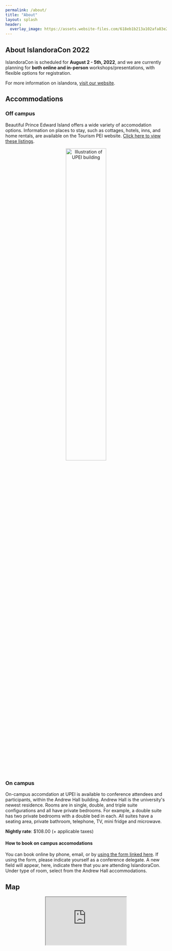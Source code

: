 ```yaml
---
permalink: /about/
title: "About"
layout: splash
header:
  overlay_image: https://assets.website-files.com/618eb1b213a102afa83e260d/6219305c702bdd58aa7000c8_About%20Page.svg
---
```


## About IslandoraCon 2022 

IslandoraCon is scheduled for **August 2 - 5th, 2022**, and we are currently planning for **both online and in-person** workshops/presentations, with flexible options for registration.

For more information on islandora, [visit our website](https://www.islandora.ca/).

## Accommodations

### Off campus

Beautiful Prince Edward Island offers a wide variety of accomodation options. Information on places to stay, such as cottages, hotels, inns, and home rentals, are available on the Tourism PEI website. [Click here to view these listings](https://www.tourismpei.com/where-to-stay).

<div>
  <center>
    <img src="https://assets.website-files.com/618eb1b213a102afa83e260d/6217e86f6e350cbcd7b56d5f_History%20Page.svg" alt="Illustration of UPEI building" width="50%"/>
  </center>
</div>

### On campus

On-campus accomdation at UPEI is available to conference attendees and participants, within the Andrew Hall building.
Andrew Hall is the university's newest residence. Rooms are in single, double, and triple suite configurations and all have private bedrooms. For example, a double suite has two private bedrooms with a double bed in each. All suites have a seating area, private bathroom, telephone, TV, mini fridge and microwave. 

**Nightly rate**: $108.00 (+ applicable taxes)

#### How to book on campus accomodations

You can book online by phone, email, or by [using the form linked here](https://www.upei.ca/conference/summer-visitors). If using the form, please indicate yourself as a conference delegate. A new field will appear, here, indicate there that you are attending IslandoraCon. Under type of room, select from the Andrew Hall accommodations.


## Map

<div>
  <center>
    <iframe src="https://www.google.com/maps/d/u/0/embed?mid=1L9NxsGf_lu3S4Fdl5ONZWe9A9b5NUH8d&ehbc=2E312F" width="50%"></iframe>
  </center>
</div>
